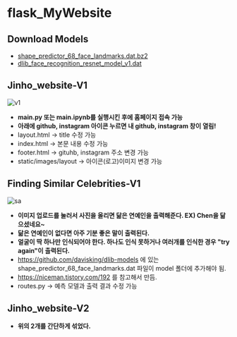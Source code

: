 # flask_MyWebsite

## Download Models
- [shape_predictor_68_face_landmarks.dat.bz2](https://github.com/davisking/dlib-models/raw/master/shape_predictor_68_face_landmarks.dat.bz2)
- [dlib_face_recognition_resnet_model_v1.dat](https://github.com/kairess/simple_face_recognition/raw/master/models/dlib_face_recognition_resnet_model_v1.dat)

## Jinho_website-V1  
![v1](https://user-images.githubusercontent.com/29765855/80912272-c771c200-8d76-11ea-84b2-269035f93ba7.png)  

- **main.py 또는 main.ipynb를 실행시킨 후에 홈페이지 접속 가능**  
- **아래에  github, instagram 아이콘 누르면 내 github, instagram 창이 열림!**  
- layout.html -> title 수정 가능  
- index.html -> 본문 내용 수정 가능  
- footer.html -> gituhb, instagram 주소 변경 가능  
- static/images/layout -> 아이콘(로고)이미지 변경 가능  


## Finding Similar Celebrities-V1
![sa](https://user-images.githubusercontent.com/29765855/81027739-c85f3c80-8eb9-11ea-8bb8-f5382838f5b0.PNG)  

- **이미지 업로드를 눌러서 사진을 올리면 닮은 연예인을 출력해준다.  EX) Chen을 닮으셨네요~**  
- **닮은 연예인이 없다면 아주 기분 좋은 말이 출력된다.**  
- **얼굴이 딱 하나만 인식되어야 한다. 하나도 인식 못하거나 여러개를 인식한 경우 "try again"이 출력된다.**   
- https://github.com/davisking/dlib-models 에 있는 shape_predictor_68_face_landmarks.dat 파일이 model 폴더에 추가해야 됨.
- https://niceman.tistory.com/192 를 참고해서 만듬.  
- routes.py -> 예측 모델과 출력 결과 수정 가능  


## Jinho_website-V2  
- **위의 2개를 간단하게 섞었다.**   

## 
